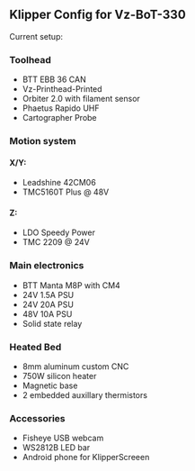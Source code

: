 ## Klipper Config for Vz-BoT-330
Current setup:
### Toolhead
- BTT EBB 36 CAN
- Vz-Printhead-Printed
- Orbiter 2.0 with filament sensor
- Phaetus Rapido UHF
- Cartographer Probe

### Motion system
#### X/Y:
- Leadshine 42CM06
- TMC5160T Plus @ 48V
#### Z:
- LDO Speedy Power
- TMC 2209 @ 24V

### Main electronics
- BTT Manta M8P with CM4
- 24V 1.5A PSU
- 24V 20A PSU
- 48V 10A PSU
- Solid state relay

### Heated Bed
- 8mm aluminum custom CNC
- 750W silicon heater
- Magnetic base
- 2 embedded auxillary thermistors

### Accessories
- Fisheye USB webcam
- WS2812B LED bar
- Android phone for KlipperScreeen
